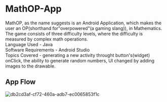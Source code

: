 # MathOP-App
MathOP, as the name suggests is an Android Application, which makes the user an OP(shorthand for"overpowered"(a gaming slang)), in Mathematics. The game consists of three difficulty levels, where the difficulty is measured by complex math operations.   
Language Used - Java   
Software Requirements - Android Studio  
Topics Covered - generating a new activity throught button's(widget) onClick, the ability to generate random numbers, UI changed by adding images to the drawable.  
  
## App Flow  
  
![db2cd3af-cf72-460a-adb7-ec0065853f1c](https://user-images.githubusercontent.com/56643076/126860627-56090926-423b-4637-9d83-ac660db864a1.png)


